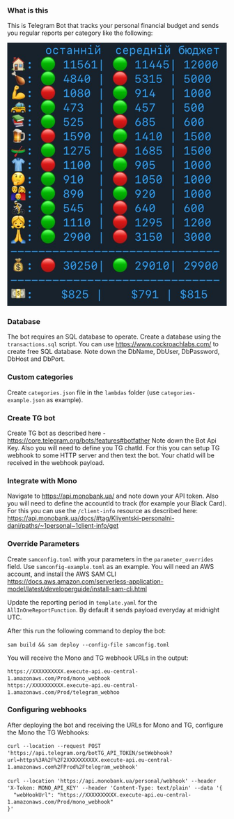 ### What is this

This is Telegram Bot that tracks your personal financial budget and sends you regular reports per category like the following:

![demo](mono-budget-demo.jpg)

### Database

The bot requires an SQL database to operate. Create a database using the `transactions.sql` script.
You can use https://www.cockroachlabs.com/ to create free SQL database.
Note down the DbName, DbUser, DbPassword, DbHost and DbPort.


### Custom categories

Create `categories.json` file in the `lambdas` folder (use `categories-example.json` as example).


### Create TG bot

Create TG bot as described here - https://core.telegram.org/bots/features#botfather
Note down the Bot Api Key.
Also you will need to define you TG chatId. For this you can setup TG webhook to some HTTP server and then text the bot.
Your chatId will be received in the webhook payload.


### Integrate with Mono

Navigate to https://api.monobank.ua/ and note down your API token.
Also you will need to define the accountId to track (for example your Black Card). For this you can use the `/client-info` resource as described here:
https://api.monobank.ua/docs/#tag/Kliyentski-personalni-dani/paths/~1personal~1client-info/get


### Override Parameters

Create `samconfig.toml` with your parameters in the `parameter_overrides` field. Use `samconfig-example.toml` as an example.
You will need an AWS account, and install the AWS SAM CLI
https://docs.aws.amazon.com/serverless-application-model/latest/developerguide/install-sam-cli.html

Update the reporting period in `template.yaml` for the `AllInOneReportFunction`. By default it sends payload everyday at midnight UTC.

After this run the following command to deploy the bot:

`sam build && sam deploy --config-file samconfig.toml`

You will receive the Mono and TG webhook URLs in the output:
```commandline
https://XXXXXXXXXX.execute-api.eu-central-1.amazonaws.com/Prod/mono_webhook 
https://XXXXXXXXXX.execute-api.eu-central-1.amazonaws.com/Prod/telegram_webhoo
```


### Configuring webhooks

After deploying the bot and receiving the URLs for Mono and TG, configure the Mono the TG Webhooks:
```commandline
curl --location --request POST 'https://api.telegram.org/botTG_API_TOKEN/setWebhook?url=https%3A%2F%2F2XXXXXXXXXX.execute-api.eu-central-1.amazonaws.com%2FProd%2Ftelegram_webhook'

curl --location 'https://api.monobank.ua/personal/webhook' --header 'X-Token: MONO_API_KEY' --header 'Content-Type: text/plain' --data '{
  "webHookUrl": "https://XXXXXXXXXX.execute-api.eu-central-1.amazonaws.com/Prod/mono_webhook"
}'
```

